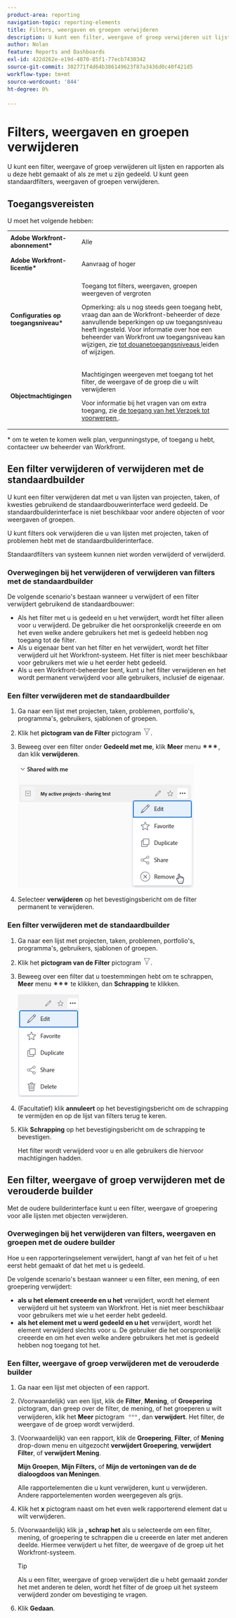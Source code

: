 ```yaml
---
product-area: reporting
navigation-topic: reporting-elements
title: Filters, weergaven en groepen verwijderen
description: U kunt een filter, weergave of groep verwijderen uit lijsten en rapporten als u deze hebt gemaakt of als ze met u zijn gedeeld. U kunt geen standaardfilters, weergaven of groepen verwijderen.
author: Nolan
feature: Reports and Dashboards
exl-id: 422d262e-e19d-4070-85f1-77ecb7430342
source-git-commit: 302771f4d64b386149623f87a3436d0c40f421d5
workflow-type: tm+mt
source-wordcount: '844'
ht-degree: 0%

---
```


# Filters, weergaven en groepen verwijderen

U kunt een filter, weergave of groep verwijderen uit lijsten en rapporten als u deze hebt gemaakt of als ze met u zijn gedeeld. U kunt geen standaardfilters, weergaven of groepen verwijderen.

## Toegangsvereisten

U moet het volgende hebben:

<table style="table-layout:auto"> 
 <col> 
 </col> 
 <col> 
 </col> 
 <tbody> 
  <tr> 
   <td role="rowheader"><strong>Adobe Workfront-abonnement*</strong></td> 
   <td> <p>Alle </p> </td> 
  </tr> 
  <tr> 
   <td role="rowheader"><strong>Adobe Workfront-licentie*</strong></td> 
   <td> <p>Aanvraag of hoger</p> </td> 
  </tr> 
  <tr> 
   <td role="rowheader"><strong>Configuraties op toegangsniveau*</strong></td> 
   <td> <p>Toegang tot filters, weergaven, groepen weergeven of vergroten</p> <p>Opmerking: als u nog steeds geen toegang hebt, vraag dan aan de Workfront-beheerder of deze aanvullende beperkingen op uw toegangsniveau heeft ingesteld. Voor informatie over hoe een beheerder van Workfront uw toegangsniveau kan wijzigen, zie <a href="../../../administration-and-setup/add-users/configure-and-grant-access/create-modify-access-levels.md" class="MCXref xref"> tot douanetoegangsniveaus </a> leiden of wijzigen.</p> </td> 
  </tr> 
  <tr> 
   <td role="rowheader"><strong>Objectmachtigingen</strong></td> 
   <td> <p>Machtigingen weergeven met toegang tot het filter, de weergave of de groep die u wilt verwijderen</p> <p>Voor informatie bij het vragen van om extra toegang, zie <a href="../../../workfront-basics/grant-and-request-access-to-objects/request-access.md" class="MCXref xref"> de toegang van het Verzoek tot voorwerpen </a>.</p> </td> 
  </tr> 
 </tbody> 
</table>

&#42; om te weten te komen welk plan, vergunningstype, of toegang u hebt, contacteer uw beheerder van Workfront.

## Een filter verwijderen of verwijderen met de standaardbuilder

U kunt een filter verwijderen dat met u van lijsten van projecten, taken, of kwesties gebruikend de standaardbouwerinterface werd gedeeld. De standaardbuilderinterface is niet beschikbaar voor andere objecten of voor weergaven of groepen.

U kunt filters ook verwijderen die u van lijsten met projecten, taken of problemen hebt met de standaardbuilderinterface.

Standaardfilters van systeem kunnen niet worden verwijderd of verwijderd.

### Overwegingen bij het verwijderen of verwijderen van filters met de standaardbuilder

De volgende scenario&#39;s bestaan wanneer u verwijdert of een filter verwijdert gebruikend de standaardbouwer:

* Als het filter met u is gedeeld en u het verwijdert, wordt het filter alleen voor u verwijderd. De gebruiker die het oorspronkelijk creeerde en om het even welke andere gebruikers het met is gedeeld hebben nog toegang tot de filter.
* Als u eigenaar bent van het filter en het verwijdert, wordt het filter verwijderd uit het Workfront-systeem. Het filter is niet meer beschikbaar voor gebruikers met wie u het eerder hebt gedeeld.
* Als u een Workfront-beheerder bent, kunt u het filter verwijderen en het wordt permanent verwijderd voor alle gebruikers, inclusief de eigenaar.

### Een filter verwijderen met de standaardbuilder

1. Ga naar een lijst met projecten, taken, problemen, portfolio&#39;s, programma&#39;s, gebruikers, sjablonen of groepen.
1. Klik het **pictogram van de Filter** pictogram ![ van de Filter ](assets/filter-nwepng.png).
1. Beweeg over een filter onder **Gedeeld met me**, klik **Meer** menu ![ Meer pictogram ](assets/more-icon-spectrum.png), dan klik **verwijderen**.

   ![ verwijder filter ](assets/new-filters-more-menu-remove-filter.png)

1. Selecteer **verwijderen** op het bevestigingsbericht om de filter permanent te verwijderen.

### Een filter verwijderen met de standaardbuilder

1. Ga naar een lijst met projecten, taken, problemen, portfolio&#39;s, programma&#39;s, gebruikers, sjablonen of groepen.
1. Klik het **pictogram van de Filter** pictogram ![ van de Filter ](assets/filter-nwepng.png).
1. Beweeg over een filter dat u toestemmingen hebt om te schrappen, **Meer** menu ![ {meer pictogram ](assets/more-icon-spectrum.png) te klikken, dan **Schrapping** te klikken.

   ![ filter van de Schrapping ](assets/new-filters-more-menu-options-with-delete.png)

1. (Facultatief) klik **annuleert** op het bevestigingsbericht om de schrapping te vermijden en op de lijst van filters terug te keren.
1. Klik **Schrapping** op het bevestigingsbericht om de schrapping te bevestigen.

   Het filter wordt verwijderd voor u en alle gebruikers die hiervoor machtigingen hadden.

## Een filter, weergave of groep verwijderen met de verouderde builder

Met de oudere builderinterface kunt u een filter, weergave of groepering voor alle lijsten met objecten verwijderen.

### Overwegingen bij het verwijderen van filters, weergaven en groepen met de oudere builder

Hoe u een rapporteringselement verwijdert, hangt af van het feit of u het eerst hebt gemaakt of dat het met u is gedeeld.

De volgende scenario&#39;s bestaan wanneer u een filter, een mening, of een groepering verwijdert:

* **als u het element creeerde en u het** verwijdert, wordt het element verwijderd uit het systeem van Workfront. Het is niet meer beschikbaar voor gebruikers met wie u het eerder hebt gedeeld.
* **als het element met u werd gedeeld en u het** verwijdert, wordt het element verwijderd slechts voor u. De gebruiker die het oorspronkelijk creeerde en om het even welke andere gebruikers het met is gedeeld hebben nog toegang tot het.

### Een filter, weergave of groep verwijderen met de verouderde builder

1. Ga naar een lijst met objecten of een rapport.
1. (Voorwaardelijk) van een lijst, klik de **Filter**, **Mening**, of **Groepering** pictogram, dan greep over de filter, de mening, of het groeperen u wilt verwijderen, klik het **Meer** pictogram ![](assets/more-icon.png), dan **verwijdert**. Het filter, de weergave of de groep wordt verwijderd.
1. (Voorwaardelijk) van een rapport, klik de **Groepering**, **Filter**, of **Mening** drop-down menu en uitgezocht **verwijdert Groepering**, **verwijdert Filter**, of **verwijdert Mening**.

   **Mijn Groepen**, **Mijn Filters,** of **Mijn de vertoningen van de de dialoogdoos van Meningen**.

   Alle rapportelementen die u kunt verwijderen, kunt u verwijderen. Andere rapportelementen worden weergegeven als grijs.

1. Klik het **x** pictogram naast om het even welk rapporterend element dat u wilt verwijderen.
1. (Voorwaardelijk) klik ja **, schrap het** als u selecteerde om een filter, mening, of groepering te schrappen die u creeerde en later met anderen deelde. Hiermee verwijdert u het filter, de weergave of de groep uit het Workfront-systeem.

   >[!TIP]
   >
   >Als u een filter, weergave of groep verwijdert die u hebt gemaakt zonder het met anderen te delen, wordt het filter of de groep uit het systeem verwijderd zonder om bevestiging te vragen.

1. Klik **Gedaan**.

